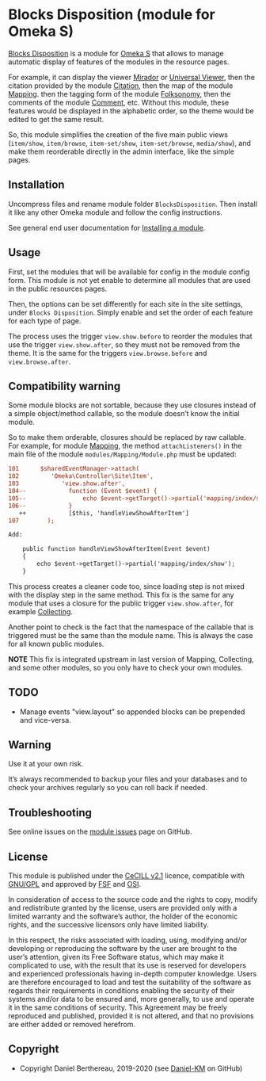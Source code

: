 Blocks Disposition (module for Omeka S)
=======================================

[Blocks Disposition] is a module for [Omeka S] that allows to manage automatic
display of features of the modules in the resource pages.

For example, it can display the viewer [Mirador] or [Universal Viewer], then the
citation provided by the module [Citation], then the map of the module [Mapping].
then the tagging form of the module [Folksonomy], then the comments of the
module [Comment], etc. Without this module, these features would be displayed in
the alphabetic order, so the theme would be edited to get the same result.

So, this module simplifies the creation of the five main public views (`item/show`,
`item/browse`, `item-set/show`, `item-set/browse`, `media/show`), and make them
reorderable directly in the admin interface, like the simple pages.


Installation
------------

Uncompress files and rename module folder `BlocksDisposition`. Then install it
like any other Omeka module and follow the config instructions.

See general end user documentation for [Installing a module].


Usage
-----

First, set the modules that will be available for config in the module config
form. This module is not yet enable to determine all modules that are used in
the public resources pages.

Then, the options can be set differently for each site in the site settings,
under  `Blocks Disposition`. Simply enable and set the order of each feature for
each type of page.

The process uses the trigger `view.show.before` to reorder the modules that use
the trigger `view.show.after`, so they must not be removed from the theme. It is
the same for the triggers `view.browse.before` and `view.browse.after`.


Compatibility warning
---------------------

Some module blocks are not sortable, because they use closures instead of a
simple object/method callable, so the module doesn’t know the initial module.

So to make them orderable, closures should be replaced by raw callable. For
example, for module [Mapping], the method `attachListeners()` in the main file
of the module `modules/Mapping/Module.php` must be updated:
```diff
101      $sharedEventManager->attach(
102         'Omeka\Controller\Site\Item',
103            'view.show.after',
104--            function (Event $event) {
105--                echo $event->getTarget()->partial('mapping/index/show');
106--            }
   ++            [$this, 'handleViewShowAfterItem']
107        );

Add:

    public function handleViewShowAfterItem(Event $event)
    {
        echo $event->getTarget()->partial('mapping/index/show');
    }
```

This process creates a cleaner code too, since loading step is not mixed with
the display step in the same method. This fix is the same for any module that
uses a closure for the public trigger `view.show.after`, for example [Collecting].

Another point to check is the fact that the namespace of the callable that is
triggered must be the same than the module name. This is always the case for all
known public modules.

**NOTE** This fix is integrated upstream in last version of Mapping, Collecting,
and some other modules, so you only have to check your own modules.


TODO
----

- Manage events "view.layout" so appended blocks can be prepended and vice-versa.


Warning
-------

Use it at your own risk.

It’s always recommended to backup your files and your databases and to check
your archives regularly so you can roll back if needed.


Troubleshooting
---------------

See online issues on the [module issues] page on GitHub.


License
-------

This module is published under the [CeCILL v2.1] licence, compatible with
[GNU/GPL] and approved by [FSF] and [OSI].

In consideration of access to the source code and the rights to copy, modify and
redistribute granted by the license, users are provided only with a limited
warranty and the software’s author, the holder of the economic rights, and the
successive licensors only have limited liability.

In this respect, the risks associated with loading, using, modifying and/or
developing or reproducing the software by the user are brought to the user’s
attention, given its Free Software status, which may make it complicated to use,
with the result that its use is reserved for developers and experienced
professionals having in-depth computer knowledge. Users are therefore encouraged
to load and test the suitability of the software as regards their requirements
in conditions enabling the security of their systems and/or data to be ensured
and, more generally, to use and operate it in the same conditions of security.
This Agreement may be freely reproduced and published, provided it is not
altered, and that no provisions are either added or removed herefrom.


Copyright
---------

* Copyright Daniel Berthereau, 2019-2020 (see [Daniel-KM] on GitHub)


[Blocks Disposition]: https://github.com/Daniel-KM/Omeka-S-module-BlocksDisposition
[Omeka S]: https://omeka.org/s
[Universal Viewer]: https://github.com/Daniel-KM/Omeka-S-module-Mirador
[Mirador]: https://github.com/Daniel-KM/Omeka-S-module-UniversalViewer
[Citation]: https://github.com/Daniel-KM/Omeka-S-module-Citation
[Mapping]: https://github.com/omeka-s-modules/Mapping
[Folksonomy]: https://github.com/Daniel-KM/Omeka-S-module-Folksonomy
[Comment]: https://github.com/Daniel-KM/Omeka-S-module-Comment
[Collecting]: https://github.com/omeka-s-modules/Collecting
[Installing a module]: https://omeka.org/s/docs/user-manual/modules/#installing-modules
[module issues]: https://github.com/Daniel-KM/Omeka-S-module-BlocksDisposition/issues
[CeCILL v2.1]: https://www.cecill.info/licences/Licence_CeCILL_V2.1-en.html
[GNU/GPL]: https://www.gnu.org/licenses/gpl-3.0.html
[FSF]: https://www.fsf.org
[OSI]: http://opensource.org
[Daniel-KM]: https://github.com/Daniel-KM "Daniel Berthereau"
